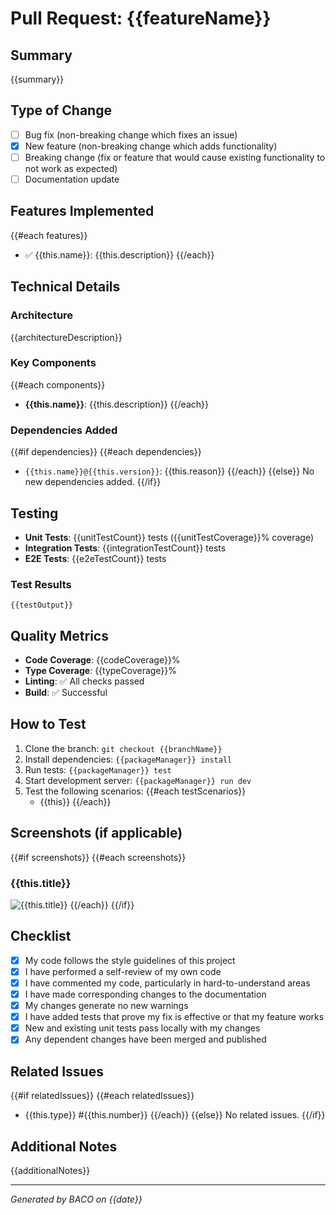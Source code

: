 # Pull Request: {{featureName}}

## Summary
{{summary}}

## Type of Change
- [ ] Bug fix (non-breaking change which fixes an issue)
- [x] New feature (non-breaking change which adds functionality)
- [ ] Breaking change (fix or feature that would cause existing functionality to not work as expected)
- [ ] Documentation update

## Features Implemented
{{#each features}}
- ✅ {{this.name}}: {{this.description}}
{{/each}}

## Technical Details
### Architecture
{{architectureDescription}}

### Key Components
{{#each components}}
- **{{this.name}}**: {{this.description}}
{{/each}}

### Dependencies Added
{{#if dependencies}}
{{#each dependencies}}
- `{{this.name}}@{{this.version}}`: {{this.reason}}
{{/each}}
{{else}}
No new dependencies added.
{{/if}}

## Testing
- **Unit Tests**: {{unitTestCount}} tests ({{unitTestCoverage}}% coverage)
- **Integration Tests**: {{integrationTestCount}} tests
- **E2E Tests**: {{e2eTestCount}} tests

### Test Results
```
{{testOutput}}
```

## Quality Metrics
- **Code Coverage**: {{codeCoverage}}%
- **Type Coverage**: {{typeCoverage}}%
- **Linting**: ✅ All checks passed
- **Build**: ✅ Successful

## How to Test
1. Clone the branch: `git checkout {{branchName}}`
2. Install dependencies: `{{packageManager}} install`
3. Run tests: `{{packageManager}} test`
4. Start development server: `{{packageManager}} run dev`
5. Test the following scenarios:
   {{#each testScenarios}}
   - {{this}}
   {{/each}}

## Screenshots (if applicable)
{{#if screenshots}}
{{#each screenshots}}
### {{this.title}}
![{{this.title}}]({{this.url}})
{{/each}}
{{/if}}

## Checklist
- [x] My code follows the style guidelines of this project
- [x] I have performed a self-review of my own code
- [x] I have commented my code, particularly in hard-to-understand areas
- [x] I have made corresponding changes to the documentation
- [x] My changes generate no new warnings
- [x] I have added tests that prove my fix is effective or that my feature works
- [x] New and existing unit tests pass locally with my changes
- [x] Any dependent changes have been merged and published

## Related Issues
{{#if relatedIssues}}
{{#each relatedIssues}}
- {{this.type}} #{{this.number}}
{{/each}}
{{else}}
No related issues.
{{/if}}

## Additional Notes
{{additionalNotes}}

---
*Generated by BACO on {{date}}*